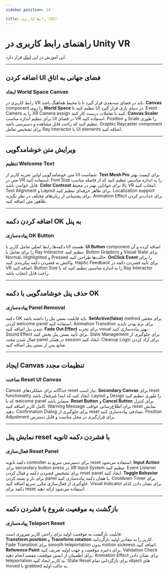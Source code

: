 ```yaml
---
sidebar_position: 14

title: رابط کاربری (UI)
---
```


# راهنمای رابط کاربری در Unity VR

این آموزش در این [لینک](https://learn.unity.com/pathway/vr-development/unit/events-and-interactions/tutorial/2-4-user-interface?version=2022.3) قرار دارد.

---

## اضافه کردن UI فضای جهانی به اتاق

### ایجاد World Space Canvas

رابط کاربری در VR باید در فضای سه‌بعدی قرار گیرد تا با محیط هماهنگ باشد. **Canvas** component را روی **World Space** تنظیم کنید تا UI در دنیای بازی قرار گیرد. Event Camera را به XR Camera assign کنید تا تعاملات درست کار کنند. **Canvas Scaler** برای تنظیم اندازه مناسب UI در فضای VR استفاده کنید. Position و Scale را طوری تنظیم کنید که راحت قابل مشاهده و دسترسی باشد. Graphic Raycaster component برای تشخیص تعامل Ray Interactor با UI elements اضافه کنید.

---

## ویرایش متن خوشامدگویی

### تنظیم Welcome Text

متن خوشامدگویی اولین تجربه کاربر از UI شماست. **Text Mesh Pro** برای کیفیت بهتر متن در VR استفاده کنید. Font Size را به اندازه مناسبی تنظیم کنید که از فاصله مناسب قابل خواندن باشد. **Color Contrast** بالا برای خوانایی بهتر در محیط VR انتخاب کنید. Text Alignment و Layout برای ظاهر حرفه‌ای تنظیم کنید. Localization support برای پشتیبانی از زبان‌های مختلف در نظر بگیرید. Animation Effect برای جذاب‌تر کردن ظاهور متن اضافه کنید.

---

## اضافه کردن دکمه OK به پنل

### پیاده‌سازی OK Button

دکمه‌ها رابط اصلی تعامل کاربر با UI هستند. **UI Button** component اضافه کرده و آن را برای تعامل با Ray Interactor تنظیم کنید. Button Graphics و Visual State برای Normal، Highlighted و Pressed حالت‌ها طراحی کنید. **OnClick Event** را برای واکنش به فشردن دکمه پیکربندی کنید. Haptic Feedback برای تأیید فشردن دکمه در VR اضافه کنید. Button Size را به اندازه مناسبی تنظیم کنید که با Ray Interactor راحت قابل انتخاب باشد.

---

## حذف پنل خوشامدگویی با دکمه OK

### پیاده‌سازی Panel Removal

دکمه OK باید قابلیت بستن پنل را داشته باشد. **SetActive(false)** method برای مخفی کردن welcome panel استفاده کنید. Animation Transition برای نرم بودن ناپدید شدن پنل اضافه کنید. **Fade Out Effect** برای تجربه visual بهتر پیاده‌سازی کنید. Sound Effect برای تأیید بستن پنل پخش کنید. State Management برای جلوگیری از فعال شدن مجدد panel در همان session ایجاد کنید. Cleanup Logic برای آزاد کردن منابع پس از بستن پنل اضافه کنید.

---

## ایجاد Canvas تنظیمات مجدد

### ساخت Reset UI Canvas

Canvas جداگانه برای عملکردهای reset نیاز است. **Secondary Canvas** برای reset functionality ایجاد کنید که ابتدا غیرفعال باشد. Layout و Design را طوری تنظیم کنید که با welcome panel متمایز باشد. **Reset Button** و **Cancel Button** برای کنترل کامل کاربر اضافه کنید. Warning Message برای اطلاع‌رسانی عواقب reset نمایش دهید. Confirmation Dialog برای جلوگیری از reset تصادفی پیاده‌سازی کنید. Position Adjustment برای قرارگیری در محل مناسب و قابل دسترس.

---

## نمایش پنل reset با فشردن دکمه ثانویه

### فعال‌سازی Reset Panel

دکمه ثانویه controller برای دسترسی سریع به reset استفاده می‌شود. **Input Action** برای secondary button press در XR Input System تنظیم کنید. Event Listener برای تشخیص فشردن دکمه و فعال کردن reset panel ایجاد کنید. **Toggle Behavior** برای باز و بسته کردن panel با همان دکمه پیاده‌سازی کنید. Cooldown Timer برای جلوگیری از فعال‌سازی مکرر سریع اضافه کنید. Visual Indicator برای نشان دادن کدام دکمه برای reset استفاده می‌شود ارائه دهید.

---

## بازگشت به موقعیت شروع با فشردن دکمه

### پیاده‌سازی Teleport Reset

قابلیت بازگشت به موقعیت اولیه برای راحتی کاربر ضروری است. **Transform.position** و **Transform.rotation** کاربر را به مقادیر اولیه بازگردانید. Fade Transition برای smooth teleportation بدون motion sickness اضافه کنید. **Reference Point** برای ذخیره موقعیت و جهت اولیه تعریف کنید. Validation Check برای اطمینان از ایمنی موقعیت مقصد انجام دهید. Animation Effect برای نشان دادن teleportation به کاربر ایجاد کنید. State Reset برای بازگردانی تمام object های moved یا grabbed به حالت اولیه.
